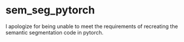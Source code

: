 # sem_seg_pytorch
I apologize for being unable to meet the requirements of recreating the semantic segmentation code in pytorch.
